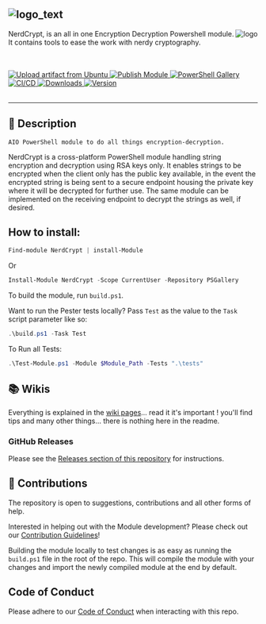 ## ![logo_text](https://user-images.githubusercontent.com/79479952/188858942-da5021ad-35a2-4793-836b-3305e153e1df.png)
<img align="right" alt="logo" src="https://user-images.githubusercontent.com/79479952/188859195-36b440a9-c3f8-4294-b897-a3898eeb62a3.png">

NerdCrypt, is an all in one Encryption Decryption Powershell module. It contains tools to ease the work with nerdy cryptography.

<br />
<div align="Left">
  </br>
  <!-- Upload Artifacts -->
  <a href="https://github.com/alainQtec/NerdCrypt/actions/workflows/Upload_Artifact.yaml">
    <img src="https://github.com/alainQtec/NerdCrypt/actions/workflows/Upload_Artifact.yaml/badge.svg"
      alt="Upload artifact from Ubuntu" title="Upload artifacts" />
  </a>
  <!-- Publish Module -->
    <a href="https://github.com/alainQtec/NerdCrypt/actions/workflows/Publish.yaml">
        <img src="https://github.com/alainQtec/NerdCrypt/actions/workflows/Publish.yaml/badge.svg"
      alt="Publish Module" title="Publish Module" />
    </a>
  <!-- PS Gallery -->
  <a href="https://www.PowerShellGallery.com/packages/NerdCrypt">
    <img src="https://img.shields.io/powershellgallery/dt/NerdCrypt.svg?style=flat&logo=powershell&color=blue"
      alt="PowerShell Gallery" title="PowerShell Gallery" />
  </a>
  <!-- Continuous Intergration -->
  <a href="https://github.com/alainQtec/NerdCrypt/actions/workflows/CI.yaml">
    <img src="https://github.com/alainQtec/NerdCrypt/actions/workflows/CI.yaml/badge.svg?branch=main"
      alt="CI/CD" title="Continuous Intergration" />
  </a>
  <!-- GitHub Releases -->
  <a href="https://github.com/alainQtec/NerdCrypt/releases/latest">
    <img src="https://img.shields.io/github/downloads/alainQtec/NerdCrypt/total.svg?logo=github&color=blue"
      alt="Downloads" title="GitHub Release downloads" />
  </a>
  <!-- GitHub Releases -->
  <a href="https://github.com/alainQtec/NerdCrypt/releases/latest">
    <img src="https://img.shields.io/github/release/alainQtec/NerdCrypt.svg?label=version&logo=github"
      alt="Version" title="GitHub Release versions" />
  </a>
</div>
<br />

***

## 📖 **Description**

    AIO PowerShell module to do all things encryption-decryption.

NerdCrypt is a cross-platform PowerShell module handling string encryption and decryption using RSA keys only. It enables strings to be encrypted when the client only has the public key available, in the event the encrypted string is being sent to a secure endpoint housing the private key where it will be decrypted for further use. The same module can be implemented on the receiving endpoint to decrypt the strings as well, if desired.

## How to install:

```powershell
Find-module NerdCrypt | install-Module
```

Or
```powershell
Install-Module NerdCrypt -Scope CurrentUser -Repository PSGallery
```

To build the module, run `build.ps1`.

Want to run the Pester tests locally? Pass `Test` as the value to the `Task` script parameter like so:

```powershell
.\build.ps1 -Task Test
```

To Run all Tests:

```PowerShell
.\Test-Module.ps1 -Module $Module_Path -Tests ".\tests"
```

## 📚 **Wikis**

Everything is explained in the [wiki pages](https://github.com/alainQtec/NerdCrypt/wiki)... read it it's important ! you'll find tips and many other things... there is nothing here in the readme.

### GitHub Releases

Please see the [Releases section of this repository](https://github.com/alainQtec/NerdCrypt/releases) for instructions.

## 🤝 **Contributions**

 The repository is open to suggestions, contributions and all other forms of help.

Interested in helping out with the Module development? Please check out our [Contribution Guidelines](https://github.com/alainQtec/NerdCrypt/blob/master/CONTRIBUTING.md)!

Building the module locally to test changes is as easy as running the `build.ps1` file in the root of the repo. This will compile the module with your changes and import the newly compiled module at the end by default.

## Code of Conduct

Please adhere to our [Code of Conduct](https://github.com/alainQtec/NerdCrypt/blob/master/CODE_OF_CONDUCT.md) when interacting with this repo.
